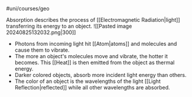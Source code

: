 #uni/courses/geo 

Absorption describes the process of [[Electromagnetic Radiation|light]] transferring its energy to an object.
![[Pasted image 20240825132032.png|300]]

- Photons from incoming light hit [[Atom|atoms]] and molecules and cause them to vibrate. 
- The more an object's molecules move and vibrate, the hotter it becomes. This [[Heat]] is then emitted from the object as thermal energy. 
- Darker colored objects, absorb more incident light energy than others. 
- The color of an object is the wavelengths of the light [[Light Reflection|reflected]] while all other wavelengths are absorbed.